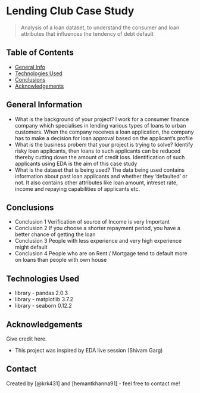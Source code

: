 # Lending Club Case Study
> Analysis of a loan dataset, to understand the consumer and loan attributes that influences the tendency of debt default


## Table of Contents
* [General Info](#general-information)
* [Technologies Used](#technologies-used)
* [Conclusions](#conclusions)
* [Acknowledgements](#acknowledgements)

<!-- You can include any other section that is pertinent to your problem -->

## General Information
- What is the background of your project?
    I work for a consumer finance company which specialises in lending various types of loans to urban customers. When the company receives a loan application, the company has to make a decision for loan approval based on the applicant’s profile
- What is the business probem that your project is trying to solve?
    Identify risky loan applicants, then loans to such applicants can be reduced thereby cutting down the amount of credit loss. Identification of such applicants using EDA is the aim of this case study
- What is the dataset that is being used?
    The data being used contains information about past loan applicants and whether they ‘defaulted’ or not. It also contains other attributes like loan amount, intreset rate, income and repaying capabilities of applicants etc.



<!-- You don't have to answer all the questions - just the ones relevant to your project. -->

## Conclusions
- Conclusion 1 Verification of source of Income is very Important
- Conclusion 2 If you choose a shorter repayment period, you have a better chance of getting the loan
- Conclusion 3 People with less experience and very high experience might default
- Conclusion 4 People who are on Rent / Mortgage tend to default more on loans than people with own house

<!-- You don't have to answer all the questions - just the ones relevant to your project. -->


## Technologies Used
- library - pandas  2.0.3
- library - matplotlib 3.7.2
- library - seaborn 0.12.2

<!-- As the libraries versions keep on changing, it is recommended to mention the version of library used in this project -->

## Acknowledgements
Give credit here.
- This project was inspired by EDA live session (Shivam Garg)


## Contact
Created by [@krk431] and [hemantkhanna91] - feel free to contact me!


<!-- Optional -->
<!-- ## License -->
<!-- This project is open source and available under the [... License](). -->

<!-- You don't have to include all sections - just the one's relevant to your project -->